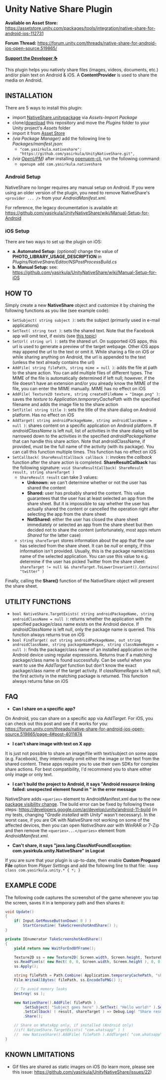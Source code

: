 # Unity Native Share Plugin

**Available on Asset Store:** https://assetstore.unity.com/packages/tools/integration/native-share-for-android-ios-112731

**Forum Thread:** https://forum.unity.com/threads/native-share-for-android-ios-open-source.519865/

**[Support the Developer ☕](https://yasirkula.itch.io/unity3d)**

This plugin helps you natively share files (images, videos, documents, etc.) and/or plain text on Android & iOS. A **ContentProvider** is used to share the media on Android. 

## INSTALLATION

There are 5 ways to install this plugin:

- import [NativeShare.unitypackage](https://github.com/yasirkula/UnityNativeShare/releases) via *Assets-Import Package*
- clone/[download](https://github.com/yasirkula/UnityNativeShare/archive/master.zip) this repository and move the *Plugins* folder to your Unity project's *Assets* folder
- import it from [Asset Store](https://assetstore.unity.com/packages/tools/integration/native-share-for-android-ios-112731)
- *(via Package Manager)* add the following line to *Packages/manifest.json*:
  - `"com.yasirkula.nativeshare": "https://github.com/yasirkula/UnityNativeShare.git",`
- *(via [OpenUPM](https://openupm.com))* after installing [openupm-cli](https://github.com/openupm/openupm-cli), run the following command:
  - `openupm add com.yasirkula.nativeshare`

### Android Setup

NativeShare no longer requires any manual setup on Android. If you were using an older version of the plugin, you need to remove NativeShare's `<provider ... />` from your *AndroidManifest.xml*.

For reference, the legacy documentation is available at: https://github.com/yasirkula/UnityNativeShare/wiki/Manual-Setup-for-Android

### iOS Setup

There are two ways to set up the plugin on iOS:

- **a. Automated Setup:** *(optional)* change the value of **PHOTO_LIBRARY_USAGE_DESCRIPTION** in *Plugins/NativeShare/Editor/NSPostProcessBuild.cs*
- **b. Manual Setup:** see: https://github.com/yasirkula/UnityNativeShare/wiki/Manual-Setup-for-iOS

## HOW TO

Simply create a new **NativeShare** object and customize it by chaining the following functions as you like (see example code):

- `SetSubject( string subject )`: sets the subject (primarily used in e-mail applications)
- `SetText( string text )`: sets the shared text. Note that the Facebook app will omit text, if exists (see [this topic](https://stackoverflow.com/a/35102802/2373034))
- `SetUrl( string url )`: sets the shared url. On supported iOS apps, this url is used to generate a preview of the target webpage. Other iOS apps may append the url to the text or omit it. While sharing a file on iOS or while sharing anything on Android, the url is appended to the text (unless the text already contains the url)
- `AddFile( string filePath, string mime = null )`: adds the file at path to the share action. You can add multiple files of different types. The MIME of the file is automatically determined if left null; however, if the file doesn't have an extension and/or you already know the MIME of the file, you can enter the MIME manually. MIME has no effect on iOS
- `AddFile( Texture2D texture, string createdFileName = "Image.png" )`: saves the *texture* to *Application.temporaryCachePath* with the specified filename and adds the image file to the share action
- `SetTitle( string title )`: sets the title of the share dialog on Android platform. Has no effect on iOS
- `AddTarget( string androidPackageName, string androidClassName = null )`: shares content on a specific application on Android platform. If *androidClassName* is left null, list of activities in the share dialog will be narrowed down to the activities in the specified *androidPackageName* that can handle this share action. Note that androidClassName, if provided, must be the full name of the activity (with its package). You can call this function multiple times. This function has no effect on iOS
- `SetCallback( ShareResultCallback callback )`: invokes the *callback* function after the share action is completed. **ShareResultCallback** has the following signature: `void ShareResultCallback( ShareResult result, string shareTarget )`
  - `ShareResult result` can take 3 values:
    - **Unknown:** we can't determine whether or not the user has shared the content
	- **Shared:** user has probably shared the content. This value guarantees that the user has at least selected an app from the share sheet. But it is impossible to say whether the user has actually shared the content or cancelled the operation right after selecting the app from the share sheet
	- **NotShared:** either the user has closed the share sheet immediately or selected an app from the share sheet but then decided not to share the content (unfortunately, most apps return *Shared* for the latter case)
  - `string shareTarget` stores information about the app that the user has selected from the share sheet. It can be *null* or empty, if this information isn't provided. Usually, this is the package name/class name of the selected application. You can use this value to e.g. determine if the user has picked Twitter from the share sheet: `shareTarget != null && shareTarget.ToLowerInvariant().Contains( "twitter" )`

Finally, calling the **Share()** function of the NativeShare object will present the share sheet.

## UTILITY FUNCTIONS

- `bool NativeShare.TargetExists( string androidPackageName, string androidClassName = null )`: returns whether the application with the specified package/class name exists on the Android device. If *androidClassName* is left null, only the package name is queried. This function always returns true on iOS
- `bool FindTarget( out string androidPackageName, out string androidClassName, string packageNameRegex, string classNameRegex = null )`: finds the package/class name of an installed application on the Android device using regular expressions. Returns true if a matching package/class name is found successfully. Can be useful when you want to use the *AddTarget* function but don't know the exact package/class name of the target activity. If *classNameRegex* is left null, the first activity in the matching package is returned. This function always returns false on iOS

## FAQ

- **Can I share on a specific app?**

On Android, you can share on a specific app via *AddTarget*. For iOS, you can check out this post and see if it works for you: https://forum.unity.com/threads/native-share-for-android-ios-open-source.519865/page-4#post-4011874

- **I can't share image with text on X app**

It is just not possible to share an image/file with text/subject on some apps (e.g. Facebook), they intentionally omit either the image or the text from the shared content. These apps require you to use their own SDKs for complex share actions. For best compatibility, I'd recommend you to share either only image or only text.

- **I can't build the project to Android, it says "Android resource linking failed: unexpected element <queries> found in <manifest>" in the error message**

NativeShare adds `<queries>` element to AndroidManifest.xml due to the new [package visibility change](https://developer.android.com/training/package-visibility). The build error can be fixed by following these steps: https://developers.google.com/ar/develop/unity/android-11-build (in my tests, changing "*Gradle installed with Unity*" wasn't necessary). In the worst case, if you are OK with NativeShare not working on some of the affected devices, then you can open *NativeShare.aar* with WinRAR or 7-Zip and then remove the `<queries>...</queries>` element from *AndroidManifest.xml*.

- **Can't share, it says "java.lang.ClassNotFoundException: com.yasirkula.unity.NativeShare" in Logcat**

If you are sure that your plugin is up-to-date, then enable **Custom Proguard File** option from *Player Settings* and add the following line to that file: `-keep class com.yasirkula.unity.* { *; }`

## EXAMPLE CODE

The following code captures the screenshot of the game whenever you tap the screen, saves it in a temporary path and then shares it:

```csharp
void Update()
{
	if( Input.GetMouseButtonDown( 0 ) )
		StartCoroutine( TakeScreenshotAndShare() );
}

private IEnumerator TakeScreenshotAndShare()
{
	yield return new WaitForEndOfFrame();

	Texture2D ss = new Texture2D( Screen.width, Screen.height, TextureFormat.RGB24, false );
	ss.ReadPixels( new Rect( 0, 0, Screen.width, Screen.height ), 0, 0 );
	ss.Apply();

	string filePath = Path.Combine( Application.temporaryCachePath, "shared img.png" );
	File.WriteAllBytes( filePath, ss.EncodeToPNG() );

	// To avoid memory leaks
	Destroy( ss );

	new NativeShare().AddFile( filePath )
		.SetSubject( "Subject goes here" ).SetText( "Hello world!" ).SetUrl( "https://github.com/yasirkula/UnityNativeShare" )
		.SetCallback( ( result, shareTarget ) => Debug.Log( "Share result: " + result + ", selected app: " + shareTarget ) )
		.Share();

	// Share on WhatsApp only, if installed (Android only)
	//if( NativeShare.TargetExists( "com.whatsapp" ) )
	//	new NativeShare().AddFile( filePath ).AddTarget( "com.whatsapp" ).Share();
}
```

## KNOWN LIMITATIONS

- Gif files are shared as static images on iOS (to learn more, please see this issue: https://github.com/yasirkula/UnityNativeShare/issues/22)
